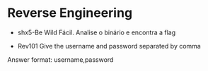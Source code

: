 # Reverse Engineering

- shx5-Be Wild
Fácil. Analise o binário e encontra a flag

- Rev101
Give the username and password separated by comma

Answer format: username,password
